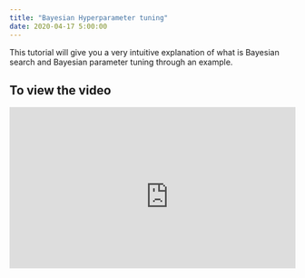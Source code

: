 ```yaml
---
title: "Bayesian Hyperparameter tuning"
date: 2020-04-17 5:00:00
---
```


This tutorial will give you a very intuitive explanation of what is Bayesian search and Bayesian parameter tuning through an example.


## To view the video

<div style="position: relative; padding-bottom: 56.25%; height: 0; overflow: hidden;">
  <iframe width="560" height="315" src="https://www.youtube.com/embed/RublDm4J1vY" frameborder="0" allow="accelerometer; autoplay; encrypted-media; gyroscope; picture-in-picture" allowfullscreen></iframe>
</div>


<a href="https://www.youtube.com/watch?v=RublDm4J1vY"  class="btn btn-info" role="button" target="_blank"> <i class="fa fa-youtube fa-2x" aria-hidden="true"></i></a> <a href="https://github.com/udaykiranreddykondreddy/Code-for-learn-machinelearning/tree/master/hyperparameter_tuning"  class="btn btn-info" role="button" target="_blank"> <i class="fa fa-github fa-2x" aria-hidden="true"></i></a>
